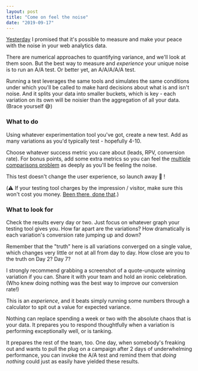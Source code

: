 ```yaml
---
layout: post
title: "Come on feel the noise"
date: "2019-09-17"
---
```


[Yesterday](https://briandavidhall.com/what-is-noise/) I promised that it's possible to measure and make your peace with the noise in your web analytics data.

There are numerical approaches to quantifying variance, and we'll look at them soon. But the best way to measure and _experience_ your unique noise is to run an A/A test. Or better yet, an A/A/A/A/A test.

Running a test leverages the same tools and simulates the same conditions under which you'll be called to make hard decisions about what is and isn't noise. And it splits your data into smaller buckets, which is key - each variation on its own will be noisier than the aggregation of all your data. (Brace yourself 😅)

### What to do

Using whatever experimentation tool you've got, create a new test. Add as many variations as you'd typically test - hopefully 4-10.

Choose whatever success metric you care about (leads, RPV, conversion rate). For bonus points, add some extra metrics so you can feel the [multiple comparisons problem](https://briandavidhall.com/how-the-multiple-comparisons-problem-will-ruin-your-life/) as deeply as you'll be feeling the noise.

This test doesn't change the user experience, so launch away 🚀 !

(⚠️ If your testing tool charges by the impression / visitor, make sure this won't cost you money. [Been there, done that](https://briandavidhall.com/fuckups/#optimizely-overage).)

### What to look for

Check the results every day or two. Just focus on whatever graph your testing tool gives you. How far apart are the variations? How dramatically is each variation's conversion rate jumping up and down?

Remember that the "truth" here is all variations converged on a single value, which changes very little or not at all from day to day. How close are you to the truth on Day 2? Day 7?

I strongly recommend grabbing a screenshot of a quote-unquote winning variation if you can. Share it with your team and hold an ironic celebration. (Who knew doing nothing was the best way to improve our conversion rate!)

This is an _experience_, and it beats simply running some numbers through a calculator to spit out a value for expected variance.

Nothing can replace spending a week or two with the absolute chaos that is your data. It prepares you to respond thoughtfully when a variation is performing exceptionally well, or is tanking.

It prepares the rest of the team, too. One day, when somebody's freaking out and wants to pull the plug on a campaign after 2 days of underwhelming performance, you can invoke the A/A test and remind them that _doing nothing_ could just as easily have yielded these results.
